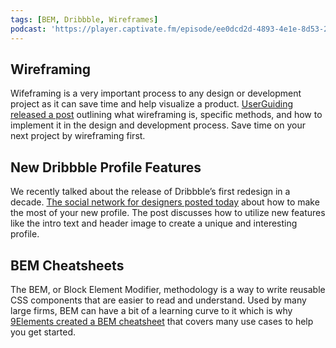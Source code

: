 ```yaml
---
tags: [BEM, Dribbble, Wireframes]
podcast: 'https://player.captivate.fm/episode/ee0dcd2d-4893-4e1e-8d53-2fda8c309618'
---
```


## Wireframing

Wifeframing is a very important process to any design or development project as it can save time and help visualize a product. [UserGuiding released a post](https://userguiding.com/blog/wireframe-design/) outlining what wireframing is, specific methods, and how to implement it in the design and development process. Save time on your next project by wireframing first.

## New Dribbble Profile Features

We recently talked about the release of Dribbble’s first redesign in a decade. [The social network for designers posted today](https://dribbble.com/stories/2020/04/02/get-creative-with-new-profiles) about how to make the most of your new profile. The post discusses how to utilize new features like the intro text and header image to create a unique and interesting profile.

## BEM Cheatsheets

The BEM, or Block Element Modifier, methodology is a way to write reusable CSS components that are easier to read and understand. Used by many large firms, BEM can have a bit of a learning curve to it which is why [9Elements created a BEM cheatsheet](https://9elements.com/bem-cheat-sheet/) that covers many use cases to help you get started.
